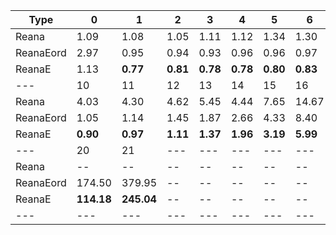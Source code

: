 | Type | 0 | 1 | 2 | 3 | 4 | 5 | 6 | 7 | 8 | 9 |
|---|---|---|---|---|---|---|---|---|---|---|
| Reana | 1.09 | 1.08 | 1.05 | 1.11 | 1.12 | 1.34 | 1.30 | 1.57 | 2.00 | 2.73 |
| ReanaEord | 2.97 | 0.95 | 0.94 | 0.93 | 0.96 | 0.96 | 0.97 | 1.07 | 1.03 | 1.08 |
| ReanaE | 1.13 | **0.77** | **0.81** | **0.78** | **0.78** | **0.80** | **0.83** | **0.83** | **0.84** | **0.86** |
| --- | 10 | 11 | 12 | 13 | 14 | 15 | 16 | 17 | 18 | 19 |
| Reana | 4.03 | 4.30 | 4.62 | 5.45 | 4.44 | 7.65 | 14.67 | 29.37 | 82.03 | 434.12 |
| ReanaEord | 1.05 | 1.14 | 1.45 | 1.87 | 2.66 | 4.33 | 8.40 | 16.32 | 36.71 | 80.48 |
| ReanaE | **0.90** | **0.97** | **1.11** | **1.37** | **1.96** | **3.19** | **5.99** | **11.08** | **24.66** | **54.69** |
| --- | 20 | 21 | --- | --- | --- | --- | --- | --- | --- | --- |
| Reana | -- | -- | -- | -- | -- | -- | -- | -- | -- | -- |
| ReanaEord | 174.50 | 379.95 | -- | -- | -- | -- | -- | -- | -- | -- |
| ReanaE | **114.18** | **245.04** | -- | -- | -- | -- | -- | -- | -- | -- |
|---|---|---|---|---|---|---|---|---|---|---|
